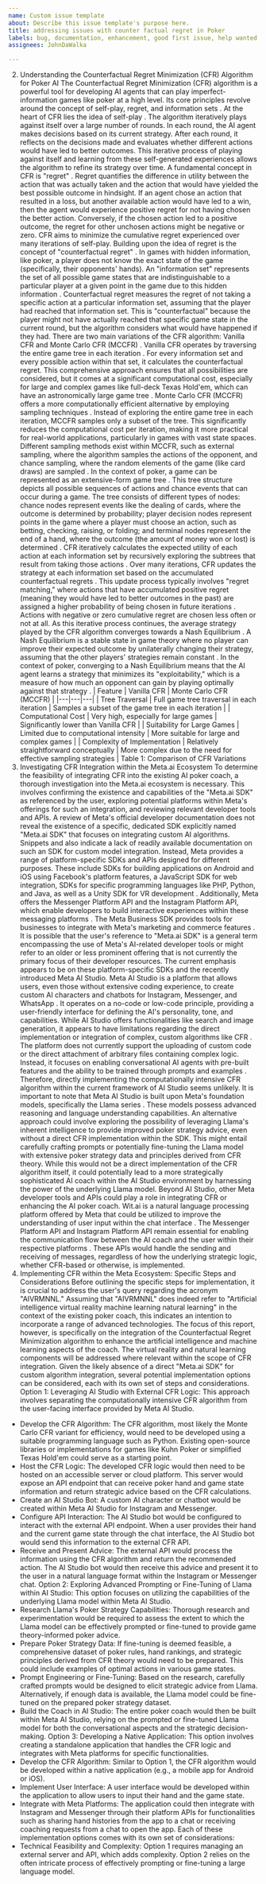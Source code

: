 ```yaml
---
name: Custom issue template
about: Describe this issue template's purpose here.
title: addressing issues with counter factual regret in Poker
labels: bug, documentation, enhancement, good first issue, help wanted
assignees: JohnDaWalka

---
```


2. Understanding the Counterfactual Regret Minimization (CFR) Algorithm for Poker AI
The Counterfactual Regret Minimization (CFR) algorithm is a powerful tool for developing AI agents that can play imperfect-information games like poker at a high level. Its core principles revolve around the concept of self-play, regret, and information sets .
At the heart of CFR lies the idea of self-play . The algorithm iteratively plays against itself over a large number of rounds. In each round, the AI agent makes decisions based on its current strategy. After each round, it reflects on the decisions made and evaluates whether different actions would have led to better outcomes. This iterative process of playing against itself and learning from these self-generated experiences allows the algorithm to refine its strategy over time.
A fundamental concept in CFR is "regret" . Regret quantifies the difference in utility between the action that was actually taken and the action that would have yielded the best possible outcome in hindsight. If an agent chose an action that resulted in a loss, but another available action would have led to a win, then the agent would experience positive regret for not having chosen the better action. Conversely, if the chosen action led to a positive outcome, the regret for other unchosen actions might be negative or zero. CFR aims to minimize the cumulative regret experienced over many iterations of self-play.
Building upon the idea of regret is the concept of "counterfactual regret" . In games with hidden information, like poker, a player does not know the exact state of the game (specifically, their opponents' hands). An "information set" represents the set of all possible game states that are indistinguishable to a particular player at a given point in the game due to this hidden information . Counterfactual regret measures the regret of not taking a specific action at a particular information set, assuming that the player had reached that information set. This is "counterfactual" because the player might not have actually reached that specific game state in the current round, but the algorithm considers what would have happened if they had.
There are two main variations of the CFR algorithm: Vanilla CFR and Monte Carlo CFR (MCCFR) . Vanilla CFR operates by traversing the entire game tree in each iteration . For every information set and every possible action within that set, it calculates the counterfactual regret. This comprehensive approach ensures that all possibilities are considered, but it comes at a significant computational cost, especially for large and complex games like full-deck Texas Hold'em, which can have an astronomically large game tree .
Monte Carlo CFR (MCCFR) offers a more computationally efficient alternative by employing sampling techniques . Instead of exploring the entire game tree in each iteration, MCCFR samples only a subset of the tree. This significantly reduces the computational cost per iteration, making it more practical for real-world applications, particularly in games with vast state spaces. Different sampling methods exist within MCCFR, such as external sampling, where the algorithm samples the actions of the opponent, and chance sampling, where the random elements of the game (like card draws) are sampled .
In the context of poker, a game can be represented as an extensive-form game tree . This tree structure depicts all possible sequences of actions and chance events that can occur during a game. The tree consists of different types of nodes: chance nodes represent events like the dealing of cards, where the outcome is determined by probability; player decision nodes represent points in the game where a player must choose an action, such as betting, checking, raising, or folding; and terminal nodes represent the end of a hand, where the outcome (the amount of money won or lost) is determined . CFR iteratively calculates the expected utility of each action at each information set by recursively exploring the subtrees that result from taking those actions .
Over many iterations, CFR updates the strategy at each information set based on the accumulated counterfactual regrets . This update process typically involves "regret matching," where actions that have accumulated positive regret (meaning they would have led to better outcomes in the past) are assigned a higher probability of being chosen in future iterations . Actions with negative or zero cumulative regret are chosen less often or not at all. As this iterative process continues, the average strategy played by the CFR algorithm converges towards a Nash Equilibrium . A Nash Equilibrium is a stable state in game theory where no player can improve their expected outcome by unilaterally changing their strategy, assuming that the other players' strategies remain constant . In the context of poker, converging to a Nash Equilibrium means that the AI agent learns a strategy that minimizes its "exploitability," which is a measure of how much an opponent can gain by playing optimally against that strategy .
| Feature | Vanilla CFR | Monte Carlo CFR (MCCFR) |
|---|---|---|
| Tree Traversal | Full game tree traversal in each iteration | Samples a subset of the game tree in each iteration |
| Computational Cost | Very high, especially for large games | Significantly lower than Vanilla CFR |
| Suitability for Large Games | Limited due to computational intensity | More suitable for large and complex games |
| Complexity of Implementation | Relatively straightforward conceptually | More complex due to the need for effective sampling strategies |
Table 1: Comparison of CFR Variations
3. Investigating CFR Integration within the Meta.ai Ecosystem
To determine the feasibility of integrating CFR into the existing AI poker coach, a thorough investigation into the Meta.ai ecosystem is necessary. This involves confirming the existence and capabilities of the "Meta.ai SDK" as referenced by the user, exploring potential platforms within Meta's offerings for such an integration, and reviewing relevant developer tools and APIs.
A review of Meta's official developer documentation  does not reveal the existence of a specific, dedicated SDK explicitly named "Meta.ai SDK" that focuses on integrating custom AI algorithms. Snippets and also indicate a lack of readily available documentation on such an SDK for custom model integration. Instead, Meta provides a range of platform-specific SDKs and APIs designed for different purposes. These include SDKs for building applications on Android and iOS using Facebook's platform features, a JavaScript SDK for web integration, SDKs for specific programming languages like PHP, Python, and Java, as well as a Unity SDK for VR development . Additionally, Meta offers the Messenger Platform API and the Instagram Platform API, which enable developers to build interactive experiences within these messaging platforms . The Meta Business SDK provides tools for businesses to integrate with Meta's marketing and commerce features . It is possible that the user's reference to "Meta.ai SDK" is a general term encompassing the use of Meta's AI-related developer tools or might refer to an older or less prominent offering that is not currently the primary focus of their developer resources. The current emphasis appears to be on these platform-specific SDKs and the recently introduced Meta AI Studio.
Meta AI Studio is a platform that allows users, even those without extensive coding experience, to create custom AI characters and chatbots for Instagram, Messenger, and WhatsApp . It operates on a no-code or low-code principle, providing a user-friendly interface for defining the AI's personality, tone, and capabilities. While AI Studio offers functionalities like search and image generation, it appears to have limitations regarding the direct implementation or integration of complex, custom algorithms like CFR . The platform does not currently support the uploading of custom code or the direct attachment of arbitrary files containing complex logic. Instead, it focuses on enabling conversational AI agents with pre-built features and the ability to be trained through prompts and examples . Therefore, directly implementing the computationally intensive CFR algorithm within the current framework of AI Studio seems unlikely.
It is important to note that Meta AI Studio is built upon Meta's foundation models, specifically the Llama series . These models possess advanced reasoning and language understanding capabilities. An alternative approach could involve exploring the possibility of leveraging Llama's inherent intelligence to provide improved poker strategy advice, even without a direct CFR implementation within the SDK. This might entail carefully crafting prompts or potentially fine-tuning the Llama model with extensive poker strategy data and principles derived from CFR theory. While this would not be a direct implementation of the CFR algorithm itself, it could potentially lead to a more strategically sophisticated AI coach within the AI Studio environment by harnessing the power of the underlying Llama model.
Beyond AI Studio, other Meta developer tools and APIs could play a role in integrating CFR or enhancing the AI poker coach. Wit.ai is a natural language processing platform offered by Meta that could be utilized to improve the understanding of user input within the chat interface . The Messenger Platform API and Instagram Platform API remain essential for enabling the communication flow between the AI coach and the user within their respective platforms . These APIs would handle the sending and receiving of messages, regardless of how the underlying strategic logic, whether CFR-based or otherwise, is implemented.
4. Implementing CFR within the Meta Ecosystem: Specific Steps and Considerations
Before outlining the specific steps for implementation, it is crucial to address the user's query regarding the acronym "AIVRMNNL." Assuming that "AIVRMNNL" does indeed refer to "Artificial intelligence virtual reality machine learning natural learning" in the context of the existing poker coach, this indicates an intention to incorporate a range of advanced technologies. The focus of this report, however, is specifically on the integration of the Counterfactual Regret Minimization algorithm to enhance the artificial intelligence and machine learning aspects of the coach. The virtual reality and natural learning components will be addressed where relevant within the scope of CFR integration.
Given the likely absence of a direct "Meta.ai SDK" for custom algorithm integration, several potential implementation options can be considered, each with its own set of steps and considerations.
Option 1: Leveraging AI Studio with External CFR Logic:
This approach involves separating the computationally intensive CFR algorithm from the user-facing interface provided by Meta AI Studio.
 * Develop the CFR Algorithm: The CFR algorithm, most likely the Monte Carlo CFR variant for efficiency, would need to be developed using a suitable programming language such as Python. Existing open-source libraries or implementations for games like Kuhn Poker or simplified Texas Hold'em  could serve as a starting point.
 * Host the CFR Logic: The developed CFR logic would then need to be hosted on an accessible server or cloud platform. This server would expose an API endpoint that can receive poker hand and game state information and return strategic advice based on the CFR calculations.
 * Create an AI Studio Bot: A custom AI character or chatbot would be created within Meta AI Studio for Instagram and Messenger.
 * Configure API Interaction: The AI Studio bot would be configured to interact with the external API endpoint. When a user provides their hand and the current game state through the chat interface, the AI Studio bot would send this information to the external CFR API.
 * Receive and Present Advice: The external API would process the information using the CFR algorithm and return the recommended action. The AI Studio bot would then receive this advice and present it to the user in a natural language format within the Instagram or Messenger chat.
Option 2: Exploring Advanced Prompting or Fine-Tuning of Llama within AI Studio:
This option focuses on utilizing the capabilities of the underlying Llama model within Meta AI Studio.
 * Research Llama's Poker Strategy Capabilities: Thorough research and experimentation would be required to assess the extent to which the Llama model can be effectively prompted or fine-tuned to provide game theory-informed poker advice.
 * Prepare Poker Strategy Data: If fine-tuning is deemed feasible, a comprehensive dataset of poker rules, hand rankings, and strategic principles derived from CFR theory would need to be prepared. This could include examples of optimal actions in various game states.
 * Prompt Engineering or Fine-Tuning: Based on the research, carefully crafted prompts would be designed to elicit strategic advice from Llama. Alternatively, if enough data is available, the Llama model could be fine-tuned on the prepared poker strategy dataset.
 * Build the Coach in AI Studio: The entire poker coach would then be built within Meta AI Studio, relying on the prompted or fine-tuned Llama model for both the conversational aspects and the strategic decision-making.
Option 3: Developing a Native Application:
This option involves creating a standalone application that handles the CFR logic and integrates with Meta platforms for specific functionalities.
 * Develop the CFR Algorithm: Similar to Option 1, the CFR algorithm would be developed within a native application (e.g., a mobile app for Android or iOS).
 * Implement User Interface: A user interface would be developed within the application to allow users to input their hand and the game state.
 * Integrate with Meta Platforms: The application could then integrate with Instagram and Messenger through their platform APIs for functionalities such as sharing hand histories from the app to a chat or receiving coaching requests from a chat to open the app.
Each of these implementation options comes with its own set of considerations:
 * Technical Feasibility and Complexity: Option 1 requires managing an external server and API, which adds complexity. Option 2 relies on the often intricate process of effectively prompting or fine-tuning a large language model.
